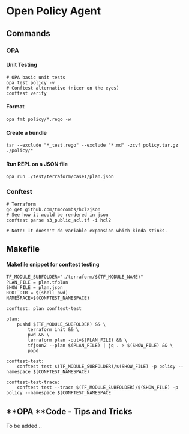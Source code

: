 # Open Policy Agent

## Commands

### OPA

#### Unit Testing

```
# OPA basic unit tests
opa test policy -v
# Conftest alternative (nicer on the eyes)
conftest verify
```

#### Format

```
opa fmt policy/*.rego -w
```

#### Create a bundle

```
tar --exclude "*_test.rego" --exclude "*.md" -zcvf policy.tar.gz ./policy/*
```

#### Run REPL on a JSON file

```
opa run ./test/terraform/case1/plan.json
```

### Conftest

```
# Terraform
go get github.com/tmccombs/hcl2json
# See how it would be rendered in json
conftest parse s3_public_acl.tf -i hcl2

# Note: It doesn't do variable expansion which kinda stinks.
```

## Makefile

#### Makefile snippet for conftest testing

```
TF_MODULE_SUBFOLDER="./terraform/$(TF_MODULE_NAME)"
PLAN_FILE = plan.tfplan
SHOW_FILE = plan.json
ROOT_DIR = $(shell pwd)
NAMESPACE=${CONFTEST_NAMESPACE}

conftest: plan conftest-test

plan:
	pushd $(TF_MODULE_SUBFOLDER) && \
	 	terraform init && \
		pwd && \
		terraform plan -out=$(PLAN_FILE) && \
		tfjson2 --plan $(PLAN_FILE) | jq . > $(SHOW_FILE) && \
		popd

conftest-test:
	conftest test $(TF_MODULE_SUBFOLDER)/$(SHOW_FILE) -p policy --namespace $(CONFTEST_NAMESPACE)

conftest-test-trace:
	conftest test --trace $(TF_MODULE_SUBFOLDER)/$(SHOW_FILE) -p policy --namespace $(CONFTEST_NAMESPACE
```

## **OPA **Code - Tips and Tricks

To be added...
